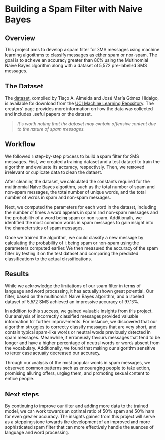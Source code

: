 # Building a Spam Filter with Naive Bayes
## Overview
This project aims to develop a spam filter for SMS messages using machine learning algorithms to classify messages as either spam or non-spam. The goal is to achieve an accuracy greater than 80% using the Multinomial Naive Bayes algorithm along with a dataset of 5,572 pre-labelled SMS messages.

## The Dataset
The [dataset](https://dq-content.s3.amazonaws.com/433/SMSSpamCollection), compiled by Tiago A. Almeida and José María Gómez Hidalgo, is available for download from the [UCI Machine Learning Repository](https://archive.ics.uci.edu/ml/datasets/sms+spam+collection). The creators' page provides more information on how the data was collected and includes useful papers on the dataset.

> _It's worth noting that the dataset may contain offensive content due to the nature of spam messages._

## Workflow
We followed a step-by-step process to build a spam filter for SMS messages. First, we created a training dataset and a test dataset to train the algorithm and evaluate its accuracy, respectively. Then, we removed irrelevant or duplicate data to clean the dataset.

After cleaning the dataset, we calculated the constants required for the multinomial Naive Bayes algorithm, such as the total number of spam and non-spam messages, the total number of unique words, and the total number of words in spam and non-spam messages.

Next, we computed the parameters for each word in the dataset, including the number of times a word appears in spam and non-spam messages and the probability of a word being spam or non-spam. Additionally, we identified the most common words in spam messages to gain insight into the characteristics of spam messages.

Once we trained the algorithm, we could classify a new message by calculating the probability of it being spam or non-spam using the parameters computed earlier. We then measured the accuracy of the spam filter by testing it on the test dataset and comparing the predicted classifications to the actual classifications.

## Results
While we acknowledge the limitations of our spam filter in terms of language and word processing, it has actually shown great potential. Our filter, based on the multinomial Naive Bayes algorithm, and a labeled dataset of 5,572 SMS achieved an impressive accuracy of 97.16%.

In addition to this success, we gained valuable insights from this project. Our analysis of incorrectly classified messages provided valuable information for further improvements. For instance, we discovered that our algorithm struggles to correctly classify messages that are very short, and contain typical spam-like words or neutral words previously detected in spam messages. Meanwhile, it erroneusly favours messages that tend to be longer and have a higher percentage of neutral words or words absent from the vocabulary. Additionally, we found that making our algorithm sensitive to letter case actually decreased our accuracy.

Through our analysis of the most popular words in spam messages, we observed common patterns such as encouraging people to take action, promising alluring offers, urging them, and promoting sexual content to entice people. 

## Next steps
By continuing to improve our filter and adding more data to the trained model, we can work towards an optimal ratio of 50% spam and 50% ham for even greater accuracy. The insights gained from this project will serve as a stepping stone towards the development of an improved and more sophisticated spam filter that can more effectively handle the nuances of language and word processing.